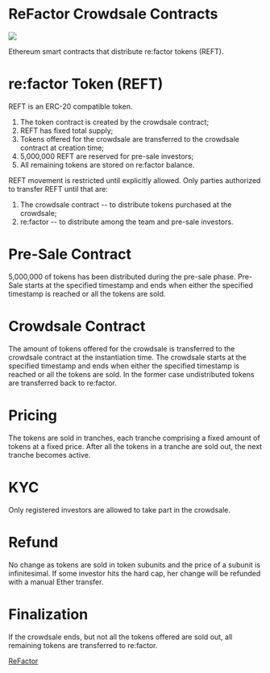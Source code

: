 # ReFactor Crowdsale Contracts

![](https://github.com/refactorteam/Crowdsale-Contracts/images/refactor_logo.jpg)

Ethereum smart contracts that distribute re:factor tokens (REFT).

# re:factor Token (REFT)

REFT is an ERC-20 compatible token.

1.	The token contract is created by the crowdsale contract;
2.	REFT has fixed total supply;
3.	Tokens offered for the crowdsale are transferred to the crowdsale contract at creation time;
4.	5,000,000 REFT are reserved for pre-sale investors;
5.	All remaining tokens are stored on re:factor balance.

REFT movement is restricted until explicitly allowed. Only parties authorized to transfer REFT until that are:
1.	The crowdsale contract -- to distribute tokens purchased at the crowdsale;
2.	re:factor -- to distribute among the team and pre-sale investors.

# Pre-Sale Contract
5,000,000 of tokens has been distributed during the pre-sale phase. Pre-Sale starts at the specified timestamp and ends when either the specified timestamp is reached or all the tokens are sold.

# Crowdsale Contract
The amount of tokens offered for the crowdsale is transferred to the crowdsale contract at the instantiation time. The crowdsale starts at the specified timestamp and ends when either the specified timestamp is reached or all the tokens are sold. In the former case undistributed tokens are transferred back to re:factor.

# Pricing
The tokens are sold in tranches, each tranche comprising a fixed amount of tokens at a fixed price. After all the tokens in a tranche are sold out, the next tranche becomes active.

# KYC
Only registered investors are allowed to take part in the crowdsale.

# Refund
No change as tokens are sold in token subunits and the price of a subunit is infinitesimal. If some investor hits the hard cap, her change will be refunded with a manual Ether transfer.

# Finalization
If the crowdsale ends, but not all the tokens offered are sold out, all remaining tokens are transferred to re:factor.

<a target="_blank" href="http://refactor.pro">ReFactor</a>

